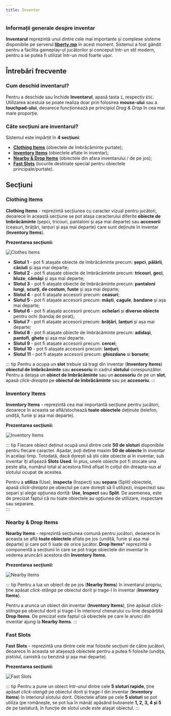 ```yaml
---
title: Inventar
---
```


### Informații generale despre inventar

**Inventarul** reprezintă unul dintre cele mai importante și complexe sisteme disponibile pe serverul [**liberty.mp**](https://ucp.liberty.mp/) în acest moment. Sistemul a fost gândit pentru a facilita gameplay-ul jucătorilor și conceput într-un stil modern, pentru a se putea fi utilizat într-un mod foarte ușor. 

## Întrebări frecvente

### Cum deschid inventarul?

Pentru a deschide sau închide **Inventarul**, apasă tasta `I`, respectiv `ESC`. Utilizarea acestuia se poate realiza doar prin folosirea **mouse-ului** sau a **touchpad-ului**, deoarece funcționează pe principiul *Drag & Drop* în cea mai mare proporție. 

### Câte secțiuni are inventarul?

Sistemul este împărțit în **4 secțiuni**: 
- [**Clothing Items**](#clothing-items) (obiectele de îmbrăcăminte purtate);
- [**Inventory Items**](#inventory-items) (obiectele aflate în inventar); 
- [**Nearby & Drop Items**](#nearby-drop-items) (obiectele din afara inventarului / de pe jos); 
- [**Fast Slots**](#fast-slots) (locurile destinate special pentru obiectele principale/purtate). 

## Secțiuni

### Clothing Items

**Clothing Items** - reprezintă secțiunea cu caracter vizual pentru jucători, deoarece în această secțiune se pot atașa caracterului diferite **obiecte de îmbrăcăminte** (șepci, tricouri, pantaloni și așa mai departe) sau **accesorii** (ceasuri, brățări, lanțuri și așa mai departe) care sunt deținute în inventar (**Inventory Items**). 

**Prezentarea secțiunii:** 

<Image src="https://i.imgur.com/5mJN7cG.png" alt="Clothes Items" />

- **Slotul 1** - pot fi atașate obiecte de îmbrăcăminte precum: **șepci**, **pălării**, **căciuli** și așa mai departe; 
- **Slotul 2** - pot fi atașate obiecte de îmbrăcăminte precum: **tricouri**, **geci**, **bluze**, **cămăși** și așa mai departe;
- **Slotul 3** - pot fi atașate obiecte de îmbrăcăminte precum: **pantaloni lungi**, **scurți**, **de costum**, **fuste** și așa mai departe;
- **Slotul 4** - pot fi atașate accesorii precum: **ceasuri**;
- **Slotul 5** - pot fi atașate accesorii precum: **măști**, **cagule**, **bandane** și așa mai departe;
- **Slotul 6** - pot fi atașate accesorii precum: **ochelari** și **diverse obiecte** pentru ochi (bandaj de pirat);
- **Slotul 7** - pot fi atașate accesorii precum: **brățări**, **lanțuri** și așa mai departe;
- **Slotul 8** - pot fi atașate obiecte de îmbrăcăminte precum: **adidași**, **pantofi**, **ghete** și așa mai departe.
- **Slotul 9** - pot fi atașate accesorii precum: **cercei**;
- **Slotul 10** - pot fi atașate accesorii precum: **lanțuri**;
- **Slotul 11** - pot fi atașate accesorii precum: **ghiozdane** si **borsete**;

::: tip
Pentru a ocupa un **slot** trebuie să tragi din inventar (**Inventory Items**) **obiectul de îmbrăcăminte** sau **accesoriu** în cadrul **slotului** corespunzător. Pentru a detașa un **obiect de îmbrăcăminte** sau un **accesoriu** de pe un **slot**, apasă *click-dreapta* pe **obiectul de îmbrăcăminte** sau pe **accesoriu**. 
:::

### Inventory Items

**Inventory Items** - reprezintă cea mai importantă secțiune pentru jucători, deoarece în aceasta se află/stochează **toate obiectele** deținute (telefon, undiță, funie și așa mai departe). 

**Prezentarea secțiunii:** 

![Inventory Items](https://i.imgur.com/SO2gXIV.png) 

::: tip
Fiecare obiect deținut ocupă unul dintre cele **50 de sloturi** disponibile pentru fiecare caracter. Așadar, poți deține maxim **50 de obiecte** în inventar în același timp. Totodată, dacă dorești să știi câte obiecte ai în inventar, sub inventar îți afișează **Slots Used**. În plus, unele obiecte pot fi stocate una peste alta, numărul total al acestora fiind afișat în colțul din dreapta-sus al slotului ocupat de acestea.

Pentru a **utiliza** (Use), **inspecta** (Inspect) sau **separa** (Split) obiectele, apasă *click-dreapta* pe obiectul pe care dorești să îl utilizezi, inspectezi sau separi și alege opțiunea dorită: **Use**, **Inspect** sau **Split**. De asemenea, este de precizat faptul că nu toate obiectele au opțiunea de utilizare, inspectare sau separare.  
::: 

### Nearby & Drop Items

**Nearby Items** - reprezintă secțiunea comună pentru jucători, deoarece în aceasta se află **toate obiectele** aflate pe jos (undiță, funie și așa mai departe) și care pot fi luate de orice jucător. **Drop Items*** reprezintă o componentă a secțiunii în care se pot trage obiectele din inventar în vederea aruncării acestora din **Inventory Items**.

**Prezentarea secțiunii:** 

![Nearby Items](https://i.imgur.com/a9Ety9S.png)

::: tip
Pentru a lua un obiect de pe jos (**Nearby Items**) în inventarul propriu, ține apăsat *click-stânga* pe obiectul dorit și trage-l în inventar (**Inventory Items**).

Pentru a arunca un obiect din inventar (**Inventory Items**), ține apăsat *click-stânga* pe obiectul dorit și trage-l în interiorul chenarului cu linie despărțită **Drop Items**. De precizat este faptul că obiectele pe care le arunci din inventar ajung la **Nearby Items**.
:::

### Fast Slots 

**Fast Slots** - reprezintă una dintre cele mai folosite secțiuni de către jucători, deoarece în aceasta se atașează obiectele pentru a putea fi folosite (undița, pistolul, canistră cu benzină și așa mai departe).

**Prezentarea secțiunii:** 

![Fast Slots](https://i.imgur.com/hWVkERL.png)

::: tip
Pentru a pune un obiect într-unul dintre cele **5 sloturi rapide**, ține apăsat *click-stangă* pe obiectul dorit și trage-l din inventar (**Inventory Items**) în interiorul slotului dorit. Obiectele aflate pe cele **5 sloturi** se pot utiliza (pe românește, se pot lua în mână) apăsând butoanele **1, 2, 3, 4 și 5** de pe tastatură, în funcție de slotul unde este atașat obiectul. 
:::

